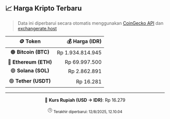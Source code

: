 

<!-- HARGA_KRIPTO -->
## 📈 Harga Kripto Terbaru

> Data ini diperbarui secara otomatis menggunakan [CoinGecko API](https://www.coingecko.com/) dan [exchangerate.host](https://exchangerate.host/)

<div align="center">

| 🪙 Token | 💰 Harga (IDR) |
|:------:|---------------:|
| 🟠 **Bitcoin (BTC)**   | Rp 1.934.814.945 |
| 🔵 **Ethereum (ETH)**  | Rp 69.997.500 |
| 🟣 **Solana (SOL)**    | Rp 2.862.891 |
| 🟢 **Tether (USDT)**   | Rp 16.281 |

---

💱 **Kurs Rupiah (USD → IDR)**: Rp 16.279

🕒 <sub>Terakhir diperbarui: 12/8/2025, 12.10.04</sub>

</div>
<!-- /HARGA_KRIPTO -->